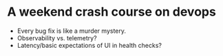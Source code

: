 # A weekend crash course on devops

* Every bug fix is like a murder mystery.
* Observability vs. telemetry?
* Latency/basic expectations of UI in health checks?

